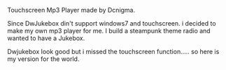 Touchscreen Mp3 Player made by Dcnigma.

Since DwJukebox din't support windows7 and touchscreen.
i decided to make my own mp3 player for me.
I build a steampunk theme radio and wanted to have a Jukebox.

Dwjukebox look good but i missed the touchscreen function.....
so here is my version for the world.

